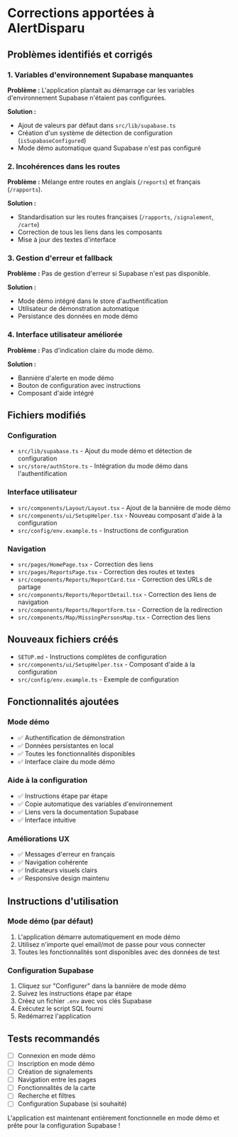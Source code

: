 # Corrections apportées à AlertDisparu

## Problèmes identifiés et corrigés

### 1. Variables d'environnement Supabase manquantes
**Problème :** L'application plantait au démarrage car les variables d'environnement Supabase n'étaient pas configurées.

**Solution :**
- Ajout de valeurs par défaut dans `src/lib/supabase.ts`
- Création d'un système de détection de configuration (`isSupabaseConfigured`)
- Mode démo automatique quand Supabase n'est pas configuré

### 2. Incohérences dans les routes
**Problème :** Mélange entre routes en anglais (`/reports`) et français (`/rapports`).

**Solution :**
- Standardisation sur les routes françaises (`/rapports`, `/signalement`, `/carte`)
- Correction de tous les liens dans les composants
- Mise à jour des textes d'interface

### 3. Gestion d'erreur et fallback
**Problème :** Pas de gestion d'erreur si Supabase n'est pas disponible.

**Solution :**
- Mode démo intégré dans le store d'authentification
- Utilisateur de démonstration automatique
- Persistance des données en mode démo

### 4. Interface utilisateur améliorée
**Problème :** Pas d'indication claire du mode démo.

**Solution :**
- Bannière d'alerte en mode démo
- Bouton de configuration avec instructions
- Composant d'aide intégré

## Fichiers modifiés

### Configuration
- `src/lib/supabase.ts` - Ajout du mode démo et détection de configuration
- `src/store/authStore.ts` - Intégration du mode démo dans l'authentification

### Interface utilisateur
- `src/components/Layout/Layout.tsx` - Ajout de la bannière de mode démo
- `src/components/ui/SetupHelper.tsx` - Nouveau composant d'aide à la configuration
- `src/config/env.example.ts` - Instructions de configuration

### Navigation
- `src/pages/HomePage.tsx` - Correction des liens
- `src/pages/ReportsPage.tsx` - Correction des routes et textes
- `src/components/Reports/ReportCard.tsx` - Correction des URLs de partage
- `src/components/Reports/ReportDetail.tsx` - Correction des liens de navigation
- `src/components/Reports/ReportForm.tsx` - Correction de la redirection
- `src/components/Map/MissingPersonsMap.tsx` - Correction des liens

## Nouveaux fichiers créés

- `SETUP.md` - Instructions complètes de configuration
- `src/components/ui/SetupHelper.tsx` - Composant d'aide à la configuration
- `src/config/env.example.ts` - Exemple de configuration

## Fonctionnalités ajoutées

### Mode démo
- ✅ Authentification de démonstration
- ✅ Données persistantes en local
- ✅ Toutes les fonctionnalités disponibles
- ✅ Interface claire du mode démo

### Aide à la configuration
- ✅ Instructions étape par étape
- ✅ Copie automatique des variables d'environnement
- ✅ Liens vers la documentation Supabase
- ✅ Interface intuitive

### Améliorations UX
- ✅ Messages d'erreur en français
- ✅ Navigation cohérente
- ✅ Indicateurs visuels clairs
- ✅ Responsive design maintenu

## Instructions d'utilisation

### Mode démo (par défaut)
1. L'application démarre automatiquement en mode démo
2. Utilisez n'importe quel email/mot de passe pour vous connecter
3. Toutes les fonctionnalités sont disponibles avec des données de test

### Configuration Supabase
1. Cliquez sur "Configurer" dans la bannière de mode démo
2. Suivez les instructions étape par étape
3. Créez un fichier `.env` avec vos clés Supabase
4. Exécutez le script SQL fourni
5. Redémarrez l'application

## Tests recommandés

- [ ] Connexion en mode démo
- [ ] Inscription en mode démo
- [ ] Création de signalements
- [ ] Navigation entre les pages
- [ ] Fonctionnalités de la carte
- [ ] Recherche et filtres
- [ ] Configuration Supabase (si souhaité)

L'application est maintenant entièrement fonctionnelle en mode démo et prête pour la configuration Supabase !
